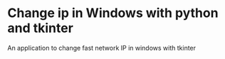 # Change ip in Windows with python and tkinter
An application to change fast network IP in windows with tkinter

